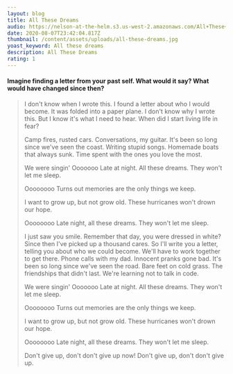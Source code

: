 ```yaml
---
layout: blog
title: All These Dreams
audio: https://nelson-at-the-helm.s3.us-west-2.amazonaws.com/All+These+Dreams_16b_44.1k.mp3
date: 2020-08-07T23:42:04.817Z
thumbnail: /content/assets/uploads/all-these-dreams.jpg
yoast_keyword: All these dreams
description: All These Dreams
rating: 1
---
```

#### Imagine finding a letter from your past self. What would it say? What would have changed since then?

> I don't know when I wrote this.
> I found a letter about who I would become.
> It was folded into a paper plane.
> I don't know why I wrote this.
> But I know it's what I need to hear.
> When did I start living life in fear?
>
> Camp fires, rusted cars.
> Conversations, my guitar.
> It's been so long since we've seen the coast.
> Writing stupid songs.
> Homemade boats that always sunk.
> Time spent with the ones you love the most.
>
> We were singin'
> Ooooooo
> Late at night.
> All these dreams.
> They won't let me sleep.
>
> Oooooooo
> Turns out memories
> are the only things we keep.
>
> I want to grow up, but not grow old.
> These hurricanes won't drown our hope.
>
> Oooooooo
> Late night, all these dreams.
> They won't let me sleep.
>
> I just saw you smile.
> Remember that day, you were dressed in white?
> Since then I've picked up a thousand cares.
> So I'll write you a letter,
> telling you about who we could become.
> We'll have to work together to get there.
> Phone calls with my dad.
> Innocent pranks gone bad.
> It's been so long since we've seen the road.
> Bare feet on cold grass.
> The friendships that didn't last.
> We're learning not to talk in code.
>
> We were singin'
> Ooooooo
> Late at night.
> All these dreams.
> They won't let me sleep.
>
> Oooooooo
> Turns out memories
> are the only things we keep.
>
> I want to grow up, but not grow old.
> These hurricanes won't drown our hope.
>
> Oooooooo
> Late night, all these dreams.
> They won't let me sleep.
>
> Don't give up, don't don't give up now!
> Don't give up, don't don't give up.